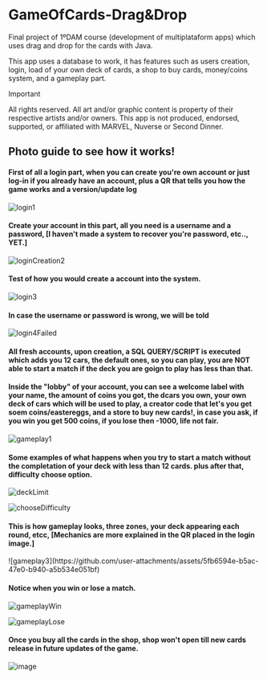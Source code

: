 # GameOfCards-Drag&Drop
Final project of 1ºDAM course (development of multiplataform apps) which uses drag and drop for the cards with Java.

This app uses a database to work, it has features such as users creation, login, load of your own deck of cards, a shop to buy cards, money/coins system, and a gameplay part.



> [!IMPORTANT]  
> All rights reserved. All art and/or graphic content is property of their respective artists and/or owners.
> This app is not produced, endorsed, supported, or affiliated with MARVEL, Nuverse or Second Dinner.


<h2>Photo guide to see how it works!</h2>

<h4>First of all a login part, when you can create you're own account or just log-in if you already have an account, plus a QR that tells you how the game works and a version/update log</h4>

![login1](https://github.com/user-attachments/assets/ffff4d4a-c247-4649-b21d-ab60f4678141)

<h4>Create your account in this part, all you need is a username and a password, [I haven't made a system to recover you're password, etc.., YET.]</h4>

![loginCreation2](https://github.com/user-attachments/assets/118bf4a3-287c-4288-991b-0fc14d5bac80)

<h4>Test of how you would create a account into the system.</h4>

![login3](https://github.com/user-attachments/assets/c9bdca40-ad78-407f-9749-89acd4128a77)

<h4>In case the username or password is wrong, we will be told</h4>

![login4Failed](https://github.com/user-attachments/assets/f951a62c-74c3-4e9e-95b9-581f4044c4b0)

<h4>All fresh accounts, upon creation, a SQL QUERY/SCRIPT is executed which adds you 12 cars, the default ones, so you can play, you are NOT able to start a match if the deck you are goign to play has less than that.</h4>
<h4>Inside the "lobby" of your account, you can see a welcome label with your name, the amount of coins you got, the dcars you own, your own deck of cars which will be used to play, a creator code that let's you get soem coins/eastereggs, and a store to buy new cards!, in case you ask, if you win you get 500 coins, if you lose then -1000, life not fair.</h4>

![gameplay1](https://github.com/user-attachments/assets/1f913728-5e14-4ac1-afae-9cbeee0f148b)

<h4>Some examples of what happens when you try to start a  match without the completation of your deck with less than 12 cards. plus after that, difficulty choose option.</h4>

![deckLimit](https://github.com/user-attachments/assets/7a07b867-84a9-4286-9fbc-adef6f40ea11)

![chooseDifficulty](https://github.com/user-attachments/assets/761f6ac9-59c3-44f7-ab09-b1f6a088b783)

<h4>This is how gameplay looks, three zones, your deck appearing each round, etcc, [Mechanics are more explained in the QR placed in the login image.]</h4>
![gameplay3](https://github.com/user-attachments/assets/5fb6594e-b5ac-47e0-b940-a5b534e051bf)

<h4>Notice when you win or lose a match.</h4>

![gameplayWin](https://github.com/user-attachments/assets/e128efa2-17b4-41e6-ac4d-4ad15d2719c8)

![gameplayLose](https://github.com/user-attachments/assets/20f7f22b-f565-4a14-a423-b2dc58223fab)

<h4>Once you buy all the cards in the shop, shop won't open till new cards release in future updates of the game.</h4>

![image](https://github.com/user-attachments/assets/05f5b0ee-b007-4fff-9f89-6f301c2ec0ed)


